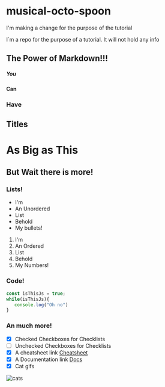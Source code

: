 # musical-octo-spoon

I'm making a change for the purpose of the tutorial

I´m a repo for the purpose of a tutorial. It will not hold any info

## The Power of Markdown!!!

##### You 
#### Can
### Have 
## Titles
# As Big as This

## But Wait there is more!

### Lists!

- I'm
- An Unordered
- List
- Behold
- My bullets!

1. I'm
2. An Ordered 
3. List
4. Behold
5. My Numbers!

### Code!

```javascript
const isThisJs = true;
while(isThisJs){
   console.log("Oh no")
}
```

### An much more!

- [X] Checked Checkboxes for Checklists
- [ ] Unchecked Checkboxes for Checklists
- [X] A cheatsheet link [Cheatsheet](https://github.com/adam-p/markdown-here/wiki/Markdown-Cheatsheet)
- [X] A Documentation link [Docs](https://help.github.com/en/github/writing-on-github/basic-writing-and-formatting-syntax)
- [X] Cat gifs 

![cats](https://i.imgur.com/dPOUXHx.gif)
